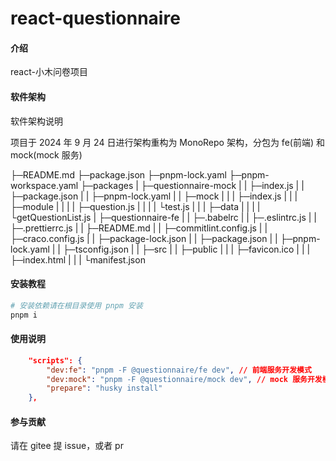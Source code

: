 # react-questionnaire

#### 介绍

react-小木问卷项目

#### 软件架构

软件架构说明

项目于 2024 年 9 月 24 日进行架构重构为 MonoRepo 架构，分包为 fe(前端) 和 mock(mock 服务)

├─README.md
├─package.json
├─pnpm-lock.yaml
├─pnpm-workspace.yaml
├─packages
| ├─questionnaire-mock
| | ├─index.js
| | ├─package.json
| | ├─pnpm-lock.yaml
| | ├─mock
| | | ├─index.js
| | | ├─module
| | | | ├─question.js
| | | | └test.js
| | | ├─data
| | | | └getQuestionList.js
| ├─questionnaire-fe
| | ├─.babelrc
| | ├─.eslintrc.js
| | ├─.prettierrc.js
| | ├─README.md
| | ├─commitlint.config.js
| | ├─craco.config.js
| | ├─package-lock.json
| | ├─package.json
| | ├─pnpm-lock.yaml
| | ├─tsconfig.json
| | ├─src
| | ├─public
| | | ├─favicon.ico
| | | ├─index.html
| | | └manifest.json

#### 安装教程

```bash
# 安装依赖请在根目录使用 pnpm 安装
pnpm i
```

#### 使用说明

```json
    "scripts": {
        "dev:fe": "pnpm -F @questionnaire/fe dev", // 前端服务开发模式
        "dev:mock": "pnpm -F @questionnaire/mock dev", // mock 服务开发模式
        "prepare": "husky install"
    },
```

#### 参与贡献

请在 gitee 提 issue，或者 pr
